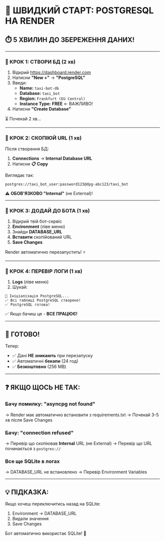 # 🚀 ШВИДКИЙ СТАРТ: POSTGRESQL НА RENDER

## ⏱️ 5 ХВИЛИН ДО ЗБЕРЕЖЕННЯ ДАНИХ!

---

### 📍 КРОК 1: СТВОРИ БД (2 хв)

1. Відкрий https://dashboard.render.com
2. Натисни **"New +"** → **"PostgreSQL"**
3. Введи:
   - **Name:** `taxi-bot-db`
   - **Database:** `taxi_bot`  
   - **Region:** `Frankfurt (EU Central)`
   - **Instance Type:** **FREE** ← ВАЖЛИВО!
4. Натисни **"Create Database"**

⏳ Почекай 2 хв...

---

### 📍 КРОК 2: СКОПІЮЙ URL (1 хв)

Після створення БД:

1. **Connections** → **Internal Database URL**
2. Натисни **📋 Copy**

Виглядає так:
```
postgres://taxi_bot_user:password123@dpg-abc123/taxi_bot
```

⚠️ **ОБОВ'ЯЗКОВО "Internal"** (не External)!

---

### 📍 КРОК 3: ДОДАЙ ДО БОТА (1 хв)

1. Відкрий твій бот-сервіс
2. **Environment** (ліве меню)
3. Знайди **DATABASE_URL**
4. **Вставити** скопійований URL
5. **Save Changes**

Render автоматично перезапустить! ⚡

---

### 📍 КРОК 4: ПЕРЕВІР ЛОГИ (1 хв)

1. **Logs** (ліве меню)
2. Шукай:

```
🐘 Ініціалізація PostgreSQL...
✅ Всі таблиці PostgreSQL створено!
✅ PostgreSQL готова!
```

✅ Якщо бачиш це - **ВСЕ ПРАЦЮЄ!**

---

## 🎉 ГОТОВО!

Тепер:
- ✅ Дані **НЕ зникають** при перезапуску
- ✅ Автоматичні **бекапи** (24 год)
- ✅ **Безкоштовно** (256 MB)

---

## ❓ ЯКЩО ЩОСЬ НЕ ТАК:

### Бачу помилку: "asyncpg not found"
→ Render має автоматично встановити з requirements.txt
→ Почекай 3-5 хв після Save Changes

### Бачу: "connection refused"
→ Перевір що скопіював **Internal** URL (не External)
→ Перевір що URL починається з `postgres://`

### Все ще SQLite в логах
→ DATABASE_URL не встановлено
→ Перевір Environment Variables

---

## 💡 ПІДКАЗКА:

Якщо хочеш переключитись назад на SQLite:
1. Environment → DATABASE_URL
2. Видали значення
3. Save Changes

Бот автоматично використає SQLite! 📁

